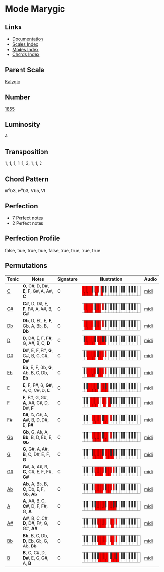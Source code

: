 # Mode Marygic

## Links

- [Documentation](README.md)
- [Scales Index](Scales.md)
- [Modes Index](Modes.md)
- [Chords Index](Chords.md)

## Parent Scale

[Kalygic](ScaleKalygic.md)

## Number

[1855](https://ianring.com/musictheory/scales/1855)

## Luminosity

4

## Transposition

1, 1, 1, 1, 1, 3, 1, 1, 2

## Chord Pattern

iii⁰b3, iv⁰b3, Vb5, VI

## Perfection

- 7 Perfect notes
- 2 Perfect notes

## Perfection Profile

false, true, true, true, false, true, true, true, true

## Permutations

| Tonic | Notes | Signature | Illustration | Audio |
|-------|-------|-----------|--------------|-------|
| [C](ModeCNaturalMarygic.md) | **C**, C#, D, D#, **E**, F, G#, A, A#, **C** | C | ![CNaturalMarygic](ModeCNaturalMarygic.png) | [midi](https://github.com/edipermadi/music/blob/main/docs/ModeCNaturalMarygic.mid?raw=true) |
| [C#](ModeCSharpMarygic.md) | **C#**, D, D#, E, **F**, F#, A, A#, B, **C#** | C | ![CSharpMarygic](ModeCSharpMarygic.png) | [midi](https://github.com/edipermadi/music/blob/main/docs/ModeCSharpMarygic.mid?raw=true) |
| [Db](ModeDFlatMarygic.md) | **Db**, D, Eb, E, **F**, Gb, A, Bb, B, **Db** | C | ![DFlatMarygic](ModeDFlatMarygic.png) | [midi](https://github.com/edipermadi/music/blob/main/docs/ModeDFlatMarygic.mid?raw=true) |
| [D](ModeDNaturalMarygic.md) | **D**, D#, E, F, **F#**, G, A#, B, C, **D** | C | ![DNaturalMarygic](ModeDNaturalMarygic.png) | [midi](https://github.com/edipermadi/music/blob/main/docs/ModeDNaturalMarygic.mid?raw=true) |
| [D#](ModeDSharpMarygic.md) | **D#**, E, F, F#, **G**, G#, B, C, C#, **D#** | C | ![DSharpMarygic](ModeDSharpMarygic.png) | [midi](https://github.com/edipermadi/music/blob/main/docs/ModeDSharpMarygic.mid?raw=true) |
| [Eb](ModeEFlatMarygic.md) | **Eb**, E, F, Gb, **G**, Ab, B, C, Db, **Eb** | C | ![EFlatMarygic](ModeEFlatMarygic.png) | [midi](https://github.com/edipermadi/music/blob/main/docs/ModeEFlatMarygic.mid?raw=true) |
| [E](ModeENaturalMarygic.md) | **E**, F, F#, G, **G#**, A, C, C#, D, **E** | C | ![ENaturalMarygic](ModeENaturalMarygic.png) | [midi](https://github.com/edipermadi/music/blob/main/docs/ModeENaturalMarygic.mid?raw=true) |
| [F](ModeFNaturalMarygic.md) | **F**, F#, G, G#, **A**, A#, C#, D, D#, **F** | C | ![FNaturalMarygic](ModeFNaturalMarygic.png) | [midi](https://github.com/edipermadi/music/blob/main/docs/ModeFNaturalMarygic.mid?raw=true) |
| [F#](ModeFSharpMarygic.md) | **F#**, G, G#, A, **A#**, B, D, D#, E, **F#** | C | ![FSharpMarygic](ModeFSharpMarygic.png) | [midi](https://github.com/edipermadi/music/blob/main/docs/ModeFSharpMarygic.mid?raw=true) |
| [Gb](ModeGFlatMarygic.md) | **Gb**, G, Ab, A, **Bb**, B, D, Eb, E, **Gb** | C | ![GFlatMarygic](ModeGFlatMarygic.png) | [midi](https://github.com/edipermadi/music/blob/main/docs/ModeGFlatMarygic.mid?raw=true) |
| [G](ModeGNaturalMarygic.md) | **G**, G#, A, A#, **B**, C, D#, E, F, **G** | C | ![GNaturalMarygic](ModeGNaturalMarygic.png) | [midi](https://github.com/edipermadi/music/blob/main/docs/ModeGNaturalMarygic.mid?raw=true) |
| [G#](ModeGSharpMarygic.md) | **G#**, A, A#, B, **C**, C#, E, F, F#, **G#** | C | ![GSharpMarygic](ModeGSharpMarygic.png) | [midi](https://github.com/edipermadi/music/blob/main/docs/ModeGSharpMarygic.mid?raw=true) |
| [Ab](ModeAFlatMarygic.md) | **Ab**, A, Bb, B, **C**, Db, E, F, Gb, **Ab** | C | ![AFlatMarygic](ModeAFlatMarygic.png) | [midi](https://github.com/edipermadi/music/blob/main/docs/ModeAFlatMarygic.mid?raw=true) |
| [A](ModeANaturalMarygic.md) | **A**, A#, B, C, **C#**, D, F, F#, G, **A** | C | ![ANaturalMarygic](ModeANaturalMarygic.png) | [midi](https://github.com/edipermadi/music/blob/main/docs/ModeANaturalMarygic.mid?raw=true) |
| [A#](ModeASharpMarygic.md) | **A#**, B, C, C#, **D**, D#, F#, G, G#, **A#** | C | ![ASharpMarygic](ModeASharpMarygic.png) | [midi](https://github.com/edipermadi/music/blob/main/docs/ModeASharpMarygic.mid?raw=true) |
| [Bb](ModeBFlatMarygic.md) | **Bb**, B, C, Db, **D**, Eb, Gb, G, Ab, **Bb** | C | ![BFlatMarygic](ModeBFlatMarygic.png) | [midi](https://github.com/edipermadi/music/blob/main/docs/ModeBFlatMarygic.mid?raw=true) |
| [B](ModeBNaturalMarygic.md) | **B**, C, C#, D, **D#**, E, G, G#, A, **B** | C | ![BNaturalMarygic](ModeBNaturalMarygic.png) | [midi](https://github.com/edipermadi/music/blob/main/docs/ModeBNaturalMarygic.mid?raw=true) |

